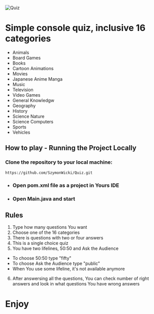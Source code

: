 ![Quiz](https://github.com/SzymonWicki/images/blob/master/quiz.jpg "Logo Title Text 1")

# Simple console quiz, inclusive 16 categories
* Animals
* Board Games
* Books
* Cartoon Animations
* Movies
* Japanese Anime Manga
* Music
* Television
* Video Games
* General Knowledgw
* Geography
* History
* Science Nature
* Science Computers
* Sports
* Vehicles

## How to play - Running the Project Locally

### Clone the repository to your local machine:

```bash
https://github.com/SzymonWicki/Quiz.git
```
* ### Open pom.xml file as a project in Yours IDE
* ### Open Main.java and start

## Rules
1. Type how many questions You want
2. Choose one of the 16 categories
3. There is questions with two or four answers
4. This is a single choice quiz
5. You have two lifelines, 50:50 and Ask the Audience

* To choose 50:50 type "fifty"
* To choose Ask the Audience type "public"
* When You use some lifeline, it's not available anymore

6. After answersing all the questions, You can check number of right answers and look in what questions You have wrong answers

# Enjoy

